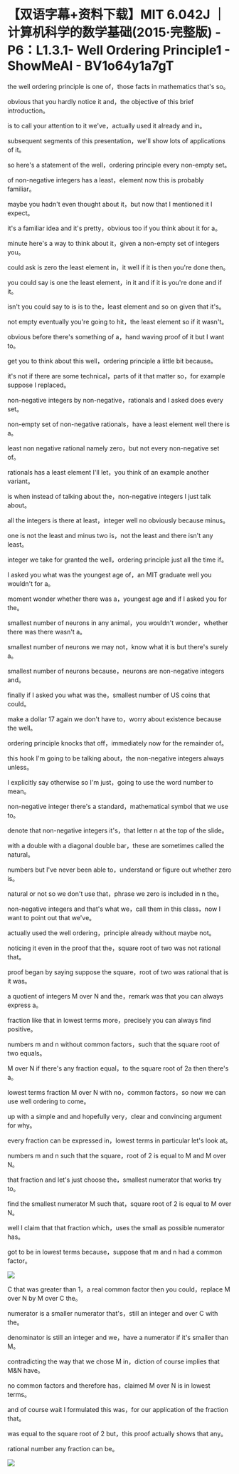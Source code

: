 # 【双语字幕+资料下载】MIT 6.042J ｜ 计算机科学的数学基础(2015·完整版) - P6：L1.3.1- Well Ordering Principle1 - ShowMeAI - BV1o64y1a7gT

the well ordering principle is one of，those facts in mathematics that's so。

obvious that you hardly notice it and，the objective of this brief introduction。

is to call your attention to it we've，actually used it already and in。

subsequent segments of this presentation，we'll show lots of applications of it。

so here's a statement of the well，ordering principle every non-empty set。

of non-negative integers has a least，element now this is probably familiar。

maybe you hadn't even thought about it，but now that I mentioned it I expect。

it's a familiar idea and it's pretty，obvious too if you think about it for a。

minute here's a way to think about it，given a non-empty set of integers you。

could ask is zero the least element in，it well if it is then you're done then。

you could say is one the least element，in it and if it is you're done and if it。

isn't you could say to is is to the，least element and so on given that it's。

not empty eventually you're going to hit，the least element so if it wasn't。

obvious before there's something of a，hand waving proof of it but I want to。

get you to think about this well，ordering principle a little bit because。

it's not if there are some technical，parts of it that matter so，for example suppose I replaced。

non-negative integers by non-negative，rationals and I asked does every set。

non-empty set of non-negative rationals，have a least element well there is a。

least non negative rational namely zero，but not every non-negative set of。

rationals has a least element I'll let，you think of an example another variant。

is when instead of talking about the，non-negative integers I just talk about。

all the integers is there at least，integer well no obviously because minus。

one is not the least and minus two is，not the least and there isn't any least。

integer we take for granted the well，ordering principle just all the time if。

I asked you what was the youngest age of，an MIT graduate well you wouldn't for a。

moment wonder whether there was a，youngest age and if I asked you for the。

smallest number of neurons in any animal，you wouldn't wonder，whether there was there wasn't a。

smallest number of neurons we may not，know what it is but there's surely a。

smallest number of neurons because，neurons are non-negative integers and。

finally if I asked you what was the，smallest number of US coins that could。

make a dollar 17 again we don't have to，worry about existence because the well。

ordering principle knocks that off，immediately now for the remainder of。

this hook I'm going to be talking about，the non-negative integers always unless。

I explicitly say otherwise so I'm just，going to use the word number to mean。

non-negative integer there's a standard，mathematical symbol that we use to。

denote that non-negative integers it's，that letter n at the top of the slide。

with a double with a diagonal double bar，these are sometimes called the natural。

numbers but I've never been able to，understand or figure out whether zero is。

natural or not so we don't use that，phrase we zero is included in n the。

non-negative integers and that's what we，call them in this class，now I want to point out that we've。

actually used the well ordering，principle already without maybe not。

noticing it even in the proof that the，square root of two was not rational that。

proof began by saying suppose the square，root of two was rational that is it was。

a quotient of integers M over N and the，remark was that you can always express a。

fraction like that in lowest terms more，precisely you can always find positive。

numbers m and n without common factors，such that the square root of two equals。

M over N if there's any fraction equal，to the square root of 2a then there's a。

lowest terms fraction M over N with no，common factors，so now we can use well ordering to come。

up with a simple and and hopefully very，clear and convincing argument for why。

every fraction can be expressed in，lowest terms in particular let's look at。

numbers m and n such that the square，root of 2 is equal to M and M over N。

that fraction and let's just choose the，smallest numerator that works try to。

find the smallest numerator M such that，square root of 2 is equal to M over N。

well I claim that that fraction which，uses the small as possible numerator has。

got to be in lowest terms because，suppose that m and n had a common factor。



![](img/542037839ef25a40771b7246e925ae64_1.png)

C that was greater than 1，a real common factor then you could，replace M over N by M over C the。

numerator is a smaller numerator that's，still an integer and over C with the。

denominator is still an integer and we，have a numerator if it's smaller than M。

contradicting the way that we chose M in，diction of course implies that M&N have。

no common factors and therefore has，claimed M over N is in lowest terms。

and of course wait I formulated this was，for our application of the fraction that。

was equal to the square root of 2 but，this proof actually shows that any。

rational number any fraction can be。

![](img/542037839ef25a40771b7246e925ae64_3.png)